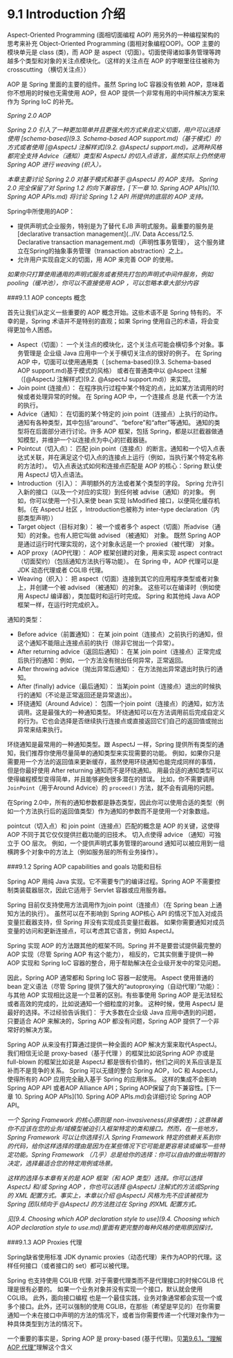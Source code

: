 9.1 Introduction 介绍
========================

Aspect-Oriented Programming (面相切面编程 AOP) 用另外的一种编程架构的思考来补充 Object-Oriented Programming (面相对象编程OOP)。OOP 主要的模块单元是 class (类)，而 AOP 是 aspect（切面）。切面使得诸如事务管理等跨越多个类型和对象的关注点模块化。（这样的关注点在 AOP 的字眼里往往被称为 crosscutting （横切关注点））

AOP 是 Spring 里面的主要的组件。虽然 Spring IoC 容器没有依赖 AOP，意味着你不想用的时候也无需使用 AOP，但  AOP 提供一个非常有用的中间件解决方案来作为 Spring IoC 的补充。

*Spring 2.0 AOP*

*Spring 2.0 引入了一种更加简单并且更强大的方式来自定义切面，用户可以选择使用 [schema-based](9.3. Schema-based AOP support.md)（基于模式）的方式或者使用 [@AspectJ 注解样式](9.2. @AspectJ support.md)。这两种风格都完全支持 Advice（通知）类型和 AspectJ 的切入点语言，虽然实际上仍然使用 Spring AOP 进行 weaving (织入）。*

*本章主要讨论 Spring 2.0 对基于模式和基于 @AspectJ 的 AOP 支持。 Spring 2.0 完全保留了对 Spring 1.2 的向下兼容性，[下一章 10. Spring AOP APIs](10. Spring AOP APIs.md) 将讨论 Spring 1.2 API 所提供的底层的 AOP 支持。*

Spring中所使用的AOP：

* 提供声明式企业服务，特别是为了替代 EJB 声明式服务。最重要的服务是 [declarative transaction management](../IV. Data Access/12.5. Declarative transaction management.md)（声明性事务管理）， 这个服务建立在Spring的抽象事务管理（transaction abstraction）之上。
* 允许用户实现自定义的切面，用 AOP 来完善 OOP 的使用。

*如果你只打算使用通用的声明式服务或者预先打包的声明式中间件服务，例如 pooling（缓冲池），你可以不直接使用 AOP ，可以忽略本章大部分内容*

###9.1.1 AOP concepts 概念

首先让我们从定义一些重要的 AOP 概念开始。这些术语不是 Spring 特有的。 不幸的是，Spring 术语并不是特别的直观；如果 Spring 使用自己的术语，将会变得更加令人困惑。

* Aspect（切面）： 一个关注点的模块化，这个关注点可能会横切多个对象。事务管理是 企业级 Java 应用中一个关于横切关注点的很好的例子。 在 Spring AOP 中，切面可以使用通用类（ [schema-based](9.3. Schema-based AOP support.md)基于模式的风格） 或者在普通类中以 @Aspect 注解（[@AspectJ 注解样式](9.2. @AspectJ support.md)）来实现。
* Join point (连接点）： 在程序执行过程中某个特定的点，比如某方法调用的时候或者处理异常的时候。 在 Spring AOP 中，一个连接点 总是 代表一个方法的执行。 
* Advice（通知）： 在切面的某个特定的 join point（连接点）上执行的动作。通知有各种类型，其中包括“around”、“before”和“after”等通知。 通知的类型将在后面部分进行讨论。许多 AOP 框架，包括 Spring，都是以拦截器做通知模型，并维护一个以连接点为中心的拦截器链。
* Pointcut（切入点）： 匹配 join point（连接点）的断言。通知和一个切入点表达式关联，并在满足这个切入点的连接点上运行（例如，当执行某个特定名称的方法时）。 切入点表达式如何和连接点匹配是 AOP 的核心：Spring 默认使用 AspectJ 切入点语法。
* Introduction（引入）： 声明额外的方法或者某个类型的字段。 Spring 允许引入新的接口（以及一个对应的实现）到任何被 advise（通知）的对象。 例如，你可以使用一个引入来使 bean 实现 IsModified 接口，以便简化缓存机制。（在 AspectJ  社区 ，Introduction也被称为 inter-type declaration（内部类型声明））
* Target object（目标对象）： 被一个或者多个 aspect（切面）所advise（通知）的对象。也有人把它叫做 advised （被通知） 对象。 既然 Spring AOP 是通过运行时代理实现的，这个对象永远是一个 proxied（被代理） 对象。
* AOP proxy（AOP代理）： AOP 框架创建的对象，用来实现 aspect contract（切面契约）（包括通知方法执行等功能）。 在 Spring 中，AOP 代理可以是 JDK 动态代理或者 CGLIB 代理。
* Weaving（织入）： 把 aspect（切面）连接到其它的应用程序类型或者对象上，并创建一个被 advised （被通知）的对象。 这些可以在编译时（例如使用 AspectJ 编译器），类加载时和运行时完成。 Spring 和其他纯 Java AOP 框架一样，在运行时完成织入。

通知的类型：

* Before advice（前置通知）： 在某 join point（连接点）之前执行的通知，但这个通知不能阻止连接点前的执行（除非它抛出一个异常）。
* After returning advice（返回后通知）： 在某 join point（连接点）正常完成后执行的通知：例如，一个方法没有抛出任何异常，正常返回。
* After throwing advice（抛出异常后通知）： 在方法抛出异常退出时执行的通知。
* After (finally) advice（最后通知）： 当某join point（连接点）退出的时候执行的通知（不论是正常返回还是异常退出）。
* 环绕通知（Around Advice）： 包围一个join point（连接点）的通知，如方法调用。这是最强大的一种通知类型。 环绕通知可以在方法调用前后完成自定义的行为。它也会选择是否继续执行连接点或直接返回它们自己的返回值或抛出异常来结束执行。

环绕通知是最常用的一种通知类型。跟 AspectJ 一样，Spring 提供所有类型的通知，我们推荐你使用尽量简单的通知类型来实现需要的功能。 例如，如果你只是需要用一个方法的返回值来更新缓存，虽然使用环绕通知也能完成同样的事情， 但是你最好使用 After returning 通知而不是环绕通知。 用最合适的通知类型可以使得编程模型变得简单，并且能够避免很多潜在的错误。 比如，你不需要调用 `JoinPoint`（用于Around Advice）的 `proceed()` 方法，就不会有调用的问题。

在Spring 2.0中，所有的通知参数都是静态类型，因此你可以使用合适的类型（例如一个方法执行后的返回值类型）作为通知的参数而不是使用一个对象数组。

pointcut（切入点）和 join point（连接点）匹配的概念是 AOP 的关键，这使得 AOP 不同于其它仅仅提供拦截功能的旧技术。 切入点使得  advice （通知）可独立于 OO 层次。 例如，一个提供声明式事务管理的around 通知可以被应用到一组横跨多个对象中的方法上（例如服务层的所有业务操作）。

###9.1.2 Spring AOP capabilities and goals 功能和目标

Spring AOP 用纯 Java 实现。它不需要专门的编译过程。Spring AOP 不需要控制类装载器层次，因此它适用于 Servlet 容器或应用服务器。

Spring 目前仅支持使用方法调用作为join point（连接点）（在 Spring bean 上通知方法的执行）。 虽然可以在不影响到 Spring AOP核心 API 的情况下加入对成员变量拦截器支持，但 Spring 并没有实现成员变量拦截器。 如果你需要通知对成员变量的访问和更新连接点，可以考虑其它语言，例如 AspectJ。

Spring 实现 AOP 的方法跟其他的框架不同。Spring 并不是要尝试提供最完整的 AOP 实现（尽管 Spring AOP 有这个能力）， 相反的，它其实侧重于提供一种 AOP 实现和 Spring IoC 容器的整合，用于帮助解决在企业级开发中的常见问题。

因此，Spring AOP 通常都和 Spring IoC 容器一起使用。 Aspect 使用普通的bean 定义语法（尽管 Spring 提供了强大的“autoproxying（自动代理）”功能）： 与其他 AOP 实现相比这是一个显著的区别。有些事使用 Spring AOP 是无法轻松或者高效的完成的，比如说通知一个细粒度的对象。 这种时候，使用 AspectJ 是最好的选择。不过经验告诉我们： 于大多数在企业级 Java 应用中遇到的问题，只要适合 AOP 来解决的，Spring AOP 都没有问题，Spring AOP 提供了一个非常好的解决方案。

Spring AOP 从来没有打算通过提供一种全面的 AOP 解决方案来取代AspectJ。 我们相信无论是 proxy-based（基于代理 ）的框架比如说Spring AOP 亦或是 full-blown 的框架比如说是 AspectJ 都是很有价值的，他们之间的关系应该是互补而不是竞争的关系。 Spring 可以无缝的整合 Spring AOP，IoC 和 AspectJ，使得所有的 AOP 应用完全融入基于 Spring 的应用体系。 这样的集成不会影响 Spring AOP API 或者AOP Alliance API；Spring AOP保留了向下兼容性。[下一章 10. Spring AOP APIs](10. Spring AOP APIs.md)会详细讨论 Spring AOP API。

*一个 Spring Framework 的核心原则是 non-invasiveness(非侵袭性)；这意味着你不应该在您的业务/域模型被迫引入框架特定的类和接口。然而，在一些地方，Spring Framework 可以让你选择引入 Spring Framework 特定的依赖关系到你的代码，给你这样选择的理由是因为在某些情况下它可能是更容易读或编写一些特定功能。Spring Framework （几乎）总是给你的选择：你可以自由的做出明智的决定，选择最适合您的特定用例或场景。*

*这样的选择与本章有关的是 AOP 框架（和 AOP 类型）选择。你可以选择AspectJ 和/或 Spring AOP ，你也可以选择 @AspectJ 注解式的方法或Spring 的 XML 配置方式。事实上，本章以介绍 @AspectJ 风格为先不应该被视为 Spring 团队倾向于 @AspectJ 的方法胜过在 Spring 的XML 配置方式。*

*见[9.4. Choosing which AOP declaration style to use](9.4. Choosing which AOP declaration style to use.md)里面有更完整的每种风格的使用原因探讨。*


###9.1.3 AOP Proxies 代理

Spring缺省使用标准 JDK dynamic proxies（动态代理）来作为AOP的代理。这样任何接口（或者接口的 set）都可以被代理。

Spring 也支持使用 CGLIB 代理. 对于需要代理类而不是代理接口的时候CGLIB 代理是很有必要的。 如果一个业务对象并没有实现一个接口，默认就会使用 CGLIB。 此外，面向接口编程 也是一个最佳实践，业务对象通常都会实现一个或多个接口。此外，还可以强制的使用 CGLIB，在那些（希望是罕见的）在你需要通知一个未在接口中声明的方法的情况下，或者当你需要传递一个代理对象作为一种具体类型到方法的情况下。

一个重要的事实是，Spring AOP 是  proxy-based (基于代理)。见[第9.6.1，“理解 AOP 代理”](http://docs.spring.io/spring/docs/current/spring-framework-reference/htmlsingle/#aop-understanding-aop-proxies)理解这个含义